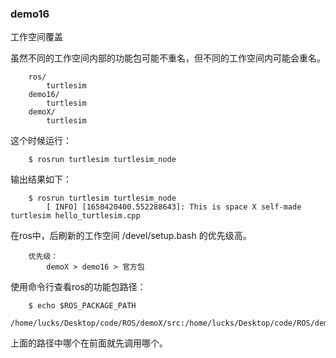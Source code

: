 ### demo16

工作空间覆盖

虽然不同的工作空间内部的功能包可能不重名，但不同的工作空间内可能会重名。
```shell
	ros/
		turtlesim
	demo16/
		turtlesim
	demoX/
		turtlesim
```
这个时候运行：
```shell
	$ rosrun turtlesim turtlesim_node
```
输出结果如下：
```shell
	$ rosrun turtlesim turtlesim_node 
		[ INFO] [1650420400.552288643]: This is space X self-made turtlesim hello_turtlesim.cpp
```

在ros中，后刷新的工作空间  /devel/setup.bash  的优先级高。
```shell
	优先级：
		demoX > demo16 > 官方包
```

使用命令行查看ros的功能包路径：
```shell
	$ echo $ROS_PACKAGE_PATH
		/home/lucks/Desktop/code/ROS/demoX/src:/home/lucks/Desktop/code/ROS/demo16/src:/opt/ros/noetic/share:
```
上面的路径中哪个在前面就先调用哪个。

